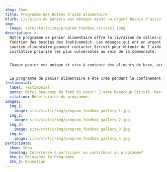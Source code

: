 ```yaml
---
show: Show
title: Programme des Boîtes d’aide alimentaire
blurb: Livraison de paniers aux ménages ayant un urgent besoin d’assistance
img:
  image: site/static/img/program_foodbox_sirivik1.jpeg
description: >-
  Notre programme de panier alimentaire offre la livraison de celles-ci en
  fonction des besoins des Inukjuammiut. Les ménages qui ont un urgent besoin de
  soutien alimentaire peuvent contacter Sirivik pour obtenir de l’aide. Cette
  initiative priorise les plus vulnérables au sein de la communauté.


  Chaque panier est unique et vise à contenir des aliments de base, ainsi que des recettes simples se mariant au contenu dans le but d’accroître les compétences des participants en matière d’alimentation saine et de préparation des aliments.


  Le programme de panier alimentaire a été créé pendant le confinement du printemps 2020 et a évolué depuis, prenant de nombreuses formes tout en veillant à ce que le soutien alimentaire aux Inukjuammiuts se poursuive.
testimonial:
  label: Testimonial
  quote: Merci beaucoup du fond du coeur! J’aime beaucoup Sirivik. Merci”
  citation: Bénéficiaire du programme.
images:
  img_1:
    image: site/static/img/program_foodbox_gallery_1.jpg
  img_2:
    image: site/static/img/program_foodbox_gallery_2.jpg
  img_3:
    image: site/static/img/program_foodbox_gallery_3.jpg
  img_4:
    image: site/static/img/program_foodbox_gallery_4.jpg
participate:
  show: Show
  heading: Interressé à participer ou contribuer au programme?
  btn_1: Rejoignez le Programme
  btn_2: Donnation
---
```

